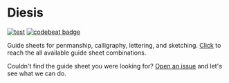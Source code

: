 Diesis
======

[![test](https://github.com/alaturka/diesis/actions/workflows/test.yml/badge.svg)](https://github.com/alaturka/diesis/actions/workflows/test.yml)
[![codebeat badge](https://codebeat.co/badges/7e57d6fa-d244-4359-a324-c4239217b749)](https://codebeat.co/projects/github-com-alaturka-diesis-master)

Guide sheets for penmanship, calligraphy, lettering, and sketching.
[Click](https://github.com/alaturka/diesis/tree/master/docs/sheets) to reach the all available guide sheet combinations.

Couldn't find the guide sheet you were looking for?  [Open an
issue](https://github.com/alaturka/diesis/issues/new/choose) and let's see what we can do.
